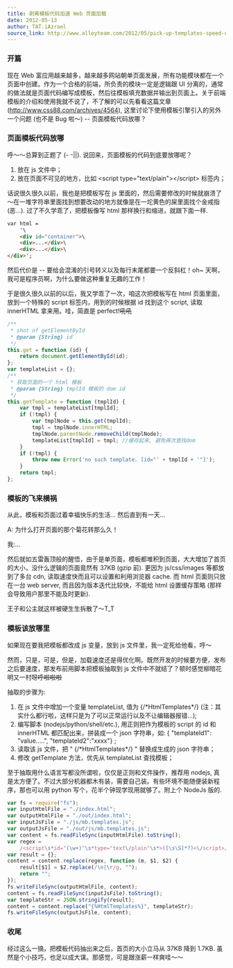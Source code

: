```yaml
---
title: 剥离模板代码加速 Web 页面加载
date: 2012-05-13
author: TAT.iAzrael
source_link: http://www.alloyteam.com/2012/05/pick-up-templates-speed-up/
---
```


<!-- {% raw %} - for jekyll -->

### 开篇

现在 Web 富应用越来越多，越来越多网站朝单页面发展，所有功能模块都在一个页面中创建。作为一个合格的前端，所负责的模块一定是逻辑跟 UI 分离的，通常的做法就是页面代码编写成模板，然后往模板填充数据并输出到页面上。关于前端模板的介绍和使用我就不说了，不了解的可以先看看这篇文章 (<http://www.css88.com/archives/4564>), 这里讨论下使用模板引擎引入的另外一个问题 (也不是 Bug 啦～) -- 页面模板代码放哪？

### 页面模板代码放哪

呼～～总算到正题了 (- -||). 说回来，页面模板的代码到底要放哪呢？

1.  放在 js 文件中；
2.  放在页面不可见的地方，比如 &lt;script type="text/plain">&lt;/script> 标签内；

话说很久很久以前，我也是把模板写在 js 里面的，然后需要修改的时候就崩溃了～在一堆字符串里面找到想要改动的地方就像是在一坨黄色的屎里面找个金戒指 (恶...). 过了不久学乖了，把模板像写 html 那样换行和缩进，就跟下面一样.

```html
var html =
    '\
    <div id="container">\
    <div>...</div>\
    <div>...</div>\
</div>';
```

然后代价是 -- 要给会混淆的引号转义以及每行末尾都要一个反斜杠！oh~ 天啊，我可是程序员啊，为什么要做这种重复无趣的工作！

于是很久很久以前的以后，我又学乖了一次，咱这次把模板写在 html 页面里面，放到一个特殊的 script 标签内，用到的时候根据 id 找到这个 script, 读取 innerHTML 拿来用。哇，简直是 perfect!~~吼吼~~

```javascript
/**
 * shot of getElementById
 * @param {String} id
 */
this.get = function (id) {
    return document.getElementById(id);
};
var templateList = {};
/**
 * 获取页面的一个 html 模板
 * @param {String} tmplId 模板的 dom id
 */
this.getTemplate = function (tmplId) {
    var tmpl = templateList[tmplId];
    if (!tmpl) {
        var tmplNode = this.get(tmplId);
        tmpl = tmplNode.innerHTML;
        tmplNode.parentNode.removeChild(tmplNode);
        templateList[tmplId] = tmpl; //缓存起来, 避免再次查找dom
    }
    if (!tmpl) {
        throw new Error('no such template. [id="' + tmplId + '"]');
    }
    return tmpl;
};
```

### 模板的飞来横祸

从此，模板和页面过着幸福快乐的生活... 然后直到有一天...

A: 为什么打开页面的那个菊花转那么久！

我:...

然后就如五雷轰顶般的醒悟，由于是单页面，模板都堆积到页面，大大增加了首页的大小，没什么逻辑的页面竟然有 37KB (gzip 前). 更因为 js/css/images 等都放到了多台 cdn, 读取速度快而且可以设置和利用浏览器 cache. 而 html 页面则只放在一台 web server, 而且因为版本迭代比较快，不能给 html 设置缓存策略 (那样会导致用户那里不能及时更新).

王子和公主就这样被硬生生拆散了～T_T

### 模板该放哪里

如果现在要我把模板都改成 js 变量，放到 js 文件里，我一定死给他看，哼～

然而，只是，可是，但是，加载速度还是得优化啊。既然开发的时候要方便，发布之后要速度，那发布前用脚本把模板抽取到 js 文件中不就结了？顿时感觉柳暗花明又一村呀~~呼啦啦啦~~

抽取的步骤为:

1.  在 js 文件中增加一个变量 templateList, 值为 {/\*HtmlTemplates\*/} (注：其实什么都行啦，这样只是为了可以正常运行以及不让编辑器报错...);
2.  编写脚本 (nodejs/python/shell/etc.), 用正则把作为模板的 script 的 id 和 innerHTML 都匹配出来，拼装成一个 json 字符串，如: { "templateId1": "value.....", "templateId2":"xxxx"} ;
3.  读取该 js 文件，把 " {/\*HtmlTemplates\*/} " 替换成生成的 json 字符串；
4.  修改 getTemplate 方法，优先从 templateList 查找模板；

至于抽取用什么语言写都没所谓啦，仅仅是正则和文件操作，推荐用 nodejs, 真是太方便了。不过大部分机器都木有装，需要自己装。有些环境不能随便装新程序，那也可以用 python 写个，花半个钟现学现用就够了。附上个 NodeJs 版的.

```javascript
var fs = require("fs");
var inputHtmlFile = "./index.html";
var outputHtmlFile = "./out/index.html";
var inputJsFile = "./js/mb.templates.js";
var outputJsFile = "./out/js/mb.templates.js";
var content = fs.readFileSync(inputHtmlFile).toString();
var regex =
    /<script\s*id="(\w+)"\s*type="text\/plain"\s*>([\s\S]*?)<\/script>/gi;
var result = {};
content = content.replace(regex, function (m, $1, $2) {
    result[$1] = $2.replace(/\n|\r/g, "");
    return "";
});
fs.writeFileSync(outputHtmlFile, content);
content = fs.readFileSync(inputJsFile).toString();
var templateStr = JSON.stringify(result);
content = content.replace("{%HtmlTemplates%}", templateStr);
fs.writeFileSync(outputJsFile, content);
```

### 收尾

经过这么一搞，把模板代码抽出来之后，首页的大小立马从 37KB 降到 1.7KB. 虽然是个小技巧，也足以成大谋。那感觉，可是跟涨薪一样爽哇～～


<!-- {% endraw %} - for jekyll -->